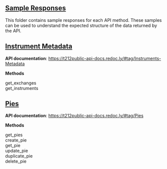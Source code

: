 ## [Sample Responses](sample_responses)

This folder contains sample responses for each API method. These samples can be used to understand the expected structure of the data returned by the API.

## [Instrument Metadata](Instrument%20Metadata.md)

**API documentation**: https://t212public-api-docs.redoc.ly/#tag/Instruments-Metadata

**Methods**

get_exchanges  
get_instruments

## [Pies](Pies.md)

**API documentation**: https://t212public-api-docs.redoc.ly/#tag/Pies

**Methods**

get_pies  
create_pie  
get_pie  
update_pie  
duplicate_pie  
delete_pie  
